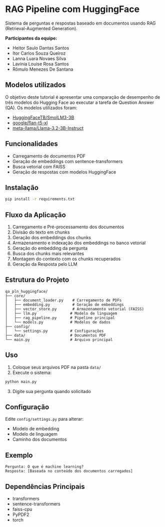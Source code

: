 # RAG Pipeline com HuggingFace

Sistema de perguntas e respostas baseado em documentos usando RAG (Retrieval-Augmented Generation). 

**Participantes da equipe:**

- Heitor Saulo Dantas Santos
- Itor Carlos Souza Queiroz
- Lanna Luara Novaes Silva
- Lavínia Louise Rosa Santos
- Rômulo Menezes De Santana

## Modelos utilizados

O objetivo deste tutorial é apresentar uma comparação de desempenho de três modelos do Hugging Face ao executar a tarefa de Question Answer (QA). Os modelos utilizados foram:
- [HuggingFaceTB/SmolLM3-3B](https://huggingface.co/HuggingFaceTB/SmolLM3-3B)
- [google/flan-t5-xl](https://huggingface.co/google/flan-t5-x)
- [meta-llama/Llama-3.2-3B-Instruct](https://huggingface.co/meta-llama/Llama-3.2-3B-Instruc)

## Funcionalidades

- Carregamento de documentos PDF
- Geração de embeddings com sentence-transformers
- Busca vetorial com FAISS
- Geração de respostas com modelos HuggingFace

## Instalação

```bash
pip install -r requirements.txt
```
## Fluxo da Aplicação

1. Carregamento e Pré-processamento dos documentos
2. Divisão do texto em chunks
3. Geração dos embeddings dos chunks
4. Armazenamento e indexação dos embeddings no banco vetorial
5. Geração do embedding da pergunta
6. Busca dos chunks mais relevantes
7. Montagem do contexto com os chunks recuperados
8. Geração da Resposta pelo LLM

## Estrutura do Projeto

```
qa_pln_huggingface/
├── core/
│   ├── document_loader.py    # Carregamento de PDFs
│   ├── embedding.py          # Geração de embeddings
│   ├── vector_store.py       # Armazenamento vetorial (FAISS)
│   ├── llm.py               # Modelo de linguagem
│   ├── rag_pipeline.py      # Pipeline principal
│   └── models.py            # Modelos de dados
├── config/
│   └── settings.py          # Configurações
├── data/                    # Documentos PDF
└── main.py                  # Arquivo principal
```

## Uso

1. Coloque seus arquivos PDF na pasta `data/`
2. Execute o sistema:

```bash
python main.py
```

3. Digite sua pergunta quando solicitado

## Configuração

Edite `config/settings.py` para alterar:
- Modelo de embedding
- Modelo de linguagem
- Caminho dos documentos

## Exemplo

```
Pergunta: O que é machine learning?
Resposta: [Baseada no conteúdo dos documentos carregados]
```

## Dependências Principais

- transformers
- sentence-transformers
- faiss-cpu
- PyPDF2
- torch
